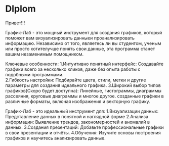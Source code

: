 # DIplom
Привет!!!

График-Лаб - это мощный инструмент для создания графиков, который поможет вам визуализировать данныеи проанализировать информацию. Независимо от того, являетесь ли вы студентом, ученым или просто хотителучше понять свои данные, эта программа станет вашим незаменимым помощником.

Ключевые особенности:
   1.Интуитивно понятный интерфейс: Создавайте графики всего за несколько кликов, даже без опыта работы с подобными программами.<br>
   2.Гибкость настройки: Подбирайте цвета, стили, метки и другие параметры для создания идеального графика.
   3.Широкий выбор типов графиков(Скоро будет доступна): Линейные, гистограммы, диаграммы рассеяния, круговые диаграммы и многое другое.
созданные графики в различные форматы, включая изображения и векторную графику.

График-Лаб - это идеальный инструмент для:
   1.Визуализации данных: Представление данных в понятной и наглядной форме
   2.Анализа информации: Выявление трендов, закономерностей и аномалий в данных.
   3.Создания презентаций: Добавьте профессиональные графики в свои презентации и отчёты.
   4.Обучения: Изучите основы построения графиков и научитесь анализировать данные.
